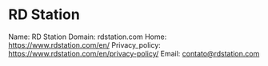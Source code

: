 
# RD Station

Name: RD Station
Domain: rdstation.com
Home: https://www.rdstation.com/en/
Privacy_policy: https://www.rdstation.com/en/privacy-policy/
Email: contato@rdstation.com
